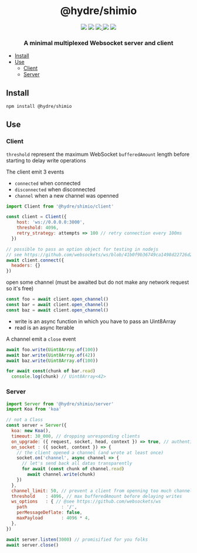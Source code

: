 <h1 align=center>@hydre/shimio</h1>
<p align=center>
  <img src="https://img.shields.io/github/license/hydreio/shimio.svg?style=for-the-badge" />
  <img src="https://img.shields.io/codecov/c/github/hydreio/shimio/edge?logo=codecov&style=for-the-badge"/>
  <a href="https://www.npmjs.com/package/@hydre/shimio">
    <img src="https://img.shields.io/npm/v/@hydre/shimio.svg?logo=npm&style=for-the-badge" />
  </a>
  <img src="https://img.shields.io/npm/dw/@hydre/shimio?logo=npm&style=for-the-badge" />
  <img src="https://img.shields.io/github/workflow/status/hydreio/shimio/CI?logo=Github&style=for-the-badge" />
</p>

<h3 align=center>A minimal multiplexed Websocket server and client</h3>

- [Install](#install)
- [Use](#use)
  - [Client](#client)
  - [Server](#server)

## Install

```sh
npm install @hydre/shimio
```

## Use

### Client

`threshold` represent the maximum WebSocket `bufferedAmount` length
before starting to delay write operations

The client emit 3 events

- `connected` when connected
- `disconnected` when disconnected
- `channel` when a new channel was openned

```js
import Client from '@hydre/shimio/client'

const client = Client({
    host: 'ws://0.0.0.0:3000',
    threshold: 4096,
    retry_strategy: attempts => 100 // retry connection every 100ms
  })

// possible to pass an option object for testing in nodejs
// see https://github.com/websockets/ws/blob/41b0f9b36749ca1498d22726d22f72233de1424a/lib/websocket.js#L445
await client.connect({
  headers: {}
})
```

open some channel (must be awaited but do not make any network request so it's free)

```js
const foo = await client.open_channel()
const bar = await client.open_channel()
const baz = await client.open_channel()
```

- write is an async function in which you have to pass an Uint8Array
- read is an async Iterable

A channel emit a `close` event

```js
await foo.write(Uint8Array.of(100))
await bar.write(Uint8Array.of(42))
await baz.write(Uint8Array.of(100))

for await const(chunk of bar.read)
  console.log(chunk) // Uint8Array<42>
```

### Server

```js
import Server from '@hydre/shimio/server'
import Koa from 'koa'

// not a Class
const server = Server({
  koa: new Koa(),
  timeout: 30_000, // dropping unresponding clients
  on_upgrade: ({ request, socket, head, context }) => true, // authentication
  on_socket : ({ socket, context }) => {
    // the client opened a channel (and wrote at least once)
    socket.on('channel', async channel => {
      // let's send back all datas transparently
      for await (const chunk of channel.read)
        await channel.write(chunk)
    })
  },
  channel_limit: 50, // prevent a client from openning too much channel (encoded on an Uint32 (4,294,967,295))
  threshold    : 4096, // max bufferedAmount before delaying writes
  ws_options   : { // @see https://github.com/websockets/ws
    path             : '/',
    perMessageDeflate: false,
    maxPayload       : 4096 * 4,
  },
})

await server.listen(3000) // promisified for you folks
await server.close()
```
